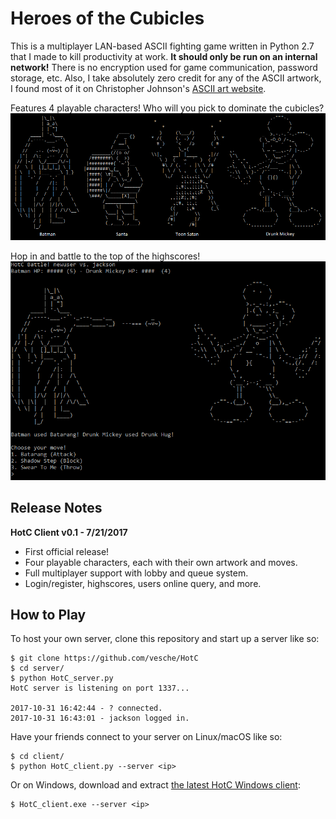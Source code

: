# Heroes of the Cubicles

This is a multiplayer LAN-based ASCII fighting game written in Python 2.7 that I made to kill productivity at work. **It should only be run on an internal network!** There is no encryption used for game communication, password storage, etc. Also, I take absolutely zero credit for any of the ASCII artwork, I found most of it on Christopher Johnson's [ASCII art website](http://www.chris.com/ascii/).

Features 4 playable characters! Who will you pick to dominate the cubicles?
![squad](img/squad.png)

Hop in and battle to the top of the highscores!
![screenshot](img/screenshot_4.png)

## Release Notes

**HotC Client v0.1 - 7/21/2017**
* First official release!
* Four playable characters, each with their own artwork and moves.
* Full multiplayer support with lobby and queue system.
* Login/register, highscores, users online query, and more.

## How to Play

To host your own server, clone this repository and start up a server like so:

```
$ git clone https://github.com/vesche/HotC
$ cd server/
$ python HotC_server.py
HotC server is listening on port 1337...

2017-10-31 16:42:44 - ? connected.
2017-10-31 16:43:01 - jackson logged in.
```

Have your friends connect to your server on Linux/macOS like so:
```
$ cd client/
$ python HotC_client.py --server <ip>
```

Or on Windows, download and extract [the latest HotC Windows client](/HotC_client_v0.1.zip):
```
$ HotC_client.exe --server <ip>
```
